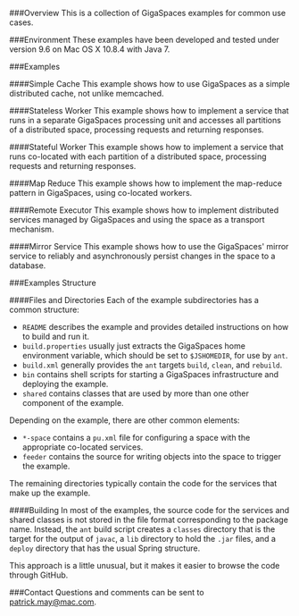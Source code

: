###Overview
This is a collection of GigaSpaces examples for common use cases.


###Environment
These examples have been developed and tested under version 9.6 on Mac OS X 10.8.4 with Java 7.


###Examples

####Simple Cache
This example shows how to use GigaSpaces as a simple distributed cache, not unlike memcached.

####Stateless Worker
This example shows how to implement a service that runs in a separate GigaSpaces processing unit and accesses all partitions of a distributed space, processing requests and returning responses.

####Stateful Worker
This example shows how to implement a service that runs co-located with each partition of a distributed space, processing requests and returning responses.

####Map Reduce
This example shows how to implement the map-reduce pattern in GigaSpaces, using co-located workers.

####Remote Executor
This example shows how to implement distributed services managed by GigaSpaces and using the space as a transport mechanism.

####Mirror Service
This example shows how to use the GigaSpaces' mirror service to reliably and asynchronously persist changes in the space to a database.

###Examples Structure

####Files and Directories
Each of the example subdirectories has a common structure:
- `README` describes the example and provides detailed instructions on how to build and run it.
- `build.properties` usually just extracts the GigaSpaces home
environment variable, which should be set to `$JSHOMEDIR`, for use by `ant`.
- `build.xml` generally provides the `ant` targets `build`, `clean`, and `rebuild`.
- `bin` contains shell scripts for starting a GigaSpaces infrastructure and deploying the example.
- `shared` contains classes that are used by more than one other component of the example.

Depending on the example, there are other common elements:
- `*-space` contains a `pu.xml` file for configuring a space with the appropriate co-located services.
- `feeder` contains the source for writing objects into the space to trigger the example.

The remaining directories typically contain the code for the services that make up the example.

####Building
In most of the examples, the source code for the services and shared classes is not stored in the file format corresponding to the package name.  Instead, the `ant` build script creates a `classes` directory that is the target for the output of `javac`, a `lib` directory to hold the `.jar` files, and a `deploy` directory that has the usual Spring structure.

This approach is a little unusual, but it makes it easier to browse the code through GitHub.


###Contact
Questions and comments can be sent to patrick.may@mac.com.
